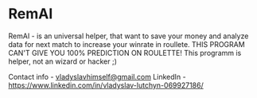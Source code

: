 # RemAI

RemAI - is an universal helper, that want to save your money and analyze data for next match to increase your winrate in roullete.
THIS PROGRAM CAN'T GIVE YOU 100% PREDICTION ON ROULETTE! This programm is helper, not an wizard or hacker ;)


Contact info - vladyslavhimself@gmail.com
LinkedIn - https://www.linkedin.com/in/vladyslav-lutchyn-069927186/

